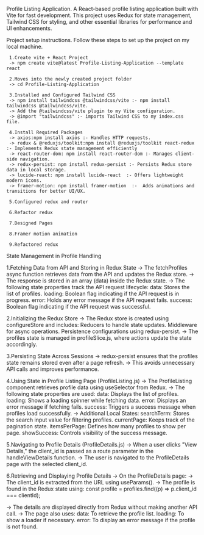 Profile Listing Application.
A React-based profile listing application built with Vite for fast development. This project uses Redux for state management, Tailwind CSS for styling, and other essential libraries for performance and UI enhancements.

 Project setup instructions.
 Follow these steps to set up the project on my local machine.
   
     1.Create vite + React Project
     -> npm create vite@latest Profile-Listing-Application --template react

     2.Moves into the newly created project folder
     -> cd Profile-Listing-Application
     
     3.Installed and Configured Tailwind CSS
     -> npm install tailwindcss @tailwindcss/vite :- npm install tailwindcss @tailwindcss/vite.
     -> Add the @tailwindcss/vite plugin to my Vite configuration.
     -> @import "tailwindcss" :- imports Tailwind CSS to my index.css file.

     4.Install Required Packages
     -> axios:npm install axios :- Handles HTTP requests. 
     -> redux & @reduxjs/toolkit:npm install @reduxjs/toolkit react-redux :- Implements Redux state management efficiently
     -> react-router-dom: npm install react-router-dom :- Manages client-side navigation.
     -> redux-persist: npm install redux-persist :- Persists Redux store data in local storage.
     -> lucide-react: npm install lucide-react  :- Offers lightweight modern icons.
     -> framer-motion: npm install framer-motion  :-  Adds animations and transitions for better UI/UX.

     5.Configured redux and router

     6.Refactor redux

     7.Designed Pages

     8.Framer motion animation

     9.Refactored redux

State Management in Profile Handling

 1.Fetching Data from API and Storing in Redux State
  -> The fetchProfiles async function retrieves data from the API and updates the Redux store.
  -> The response is stored in an array (data) inside the Redux state.
  -> The following state properties track the API request lifecycle:
        data: Stores the list of profiles.
        loading: Boolean flag indicating if the API request is in progress.
        error: Holds any error message if the API request fails.
        success: Boolean flag indicating if the API request was successful. 

 2.Initializing the Redux Store
  -> The Redux store is created using configureStore and includes:
        Reducers to handle state updates.
        Middleware for async operations.
        Persistence configurations using redux-persist.
  -> The profiles state is managed in profileSlice.js, where actions update the state accordingly.

 3.Persisting State Across Sessions
  -> redux-persist ensures that the profiles state remains stored even after a page refresh.
  -> This avoids unnecessary API calls and improves performance.

 4.Using State in Profile Listing Page (ProfileListing.js)
  -> The ProfileListing component retrieves profile data using useSelector from Redux.
  -> The following state properties are used:
       data: Displays the list of profiles.
       loading: Shows a loading spinner while fetching data.
       error: Displays an error message if fetching fails.
       success: Triggers a success message when profiles load successfully.
  -> Additional Local States:
       searchTerm: Stores the search input value for filtering profiles.
       currentPage: Keeps track of the pagination state.
       itemsPerPage: Defines how many profiles to show per page.
       showSuccess: Controls visibility of the success message.
 
5.Navigating to Profile Details (ProfileDetails.js)
 -> When a user clicks "View Details," the client_id is passed as a route parameter in the handleViewDetails function.
 -> The user is navigated to the ProfileDetails page with the selected client_id.    
         
6.Retrieving and Displaying Profile Details
 -> On the ProfileDetails page:
 -> The client_id is extracted from the URL using useParams().
 -> The profile is found in the Redux state using:
      const profile = profiles.find((p) => p.client_id === clientId);
      
 -> The details are displayed directly from Redux without making another API call.
 -> The page also uses:
     data: To retrieve the profile list.
     loading: To show a loader if necessary.
     error: To display an error message if the profile is not found.
